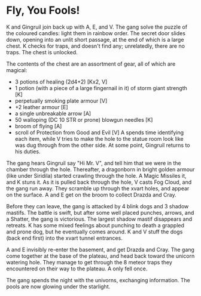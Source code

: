 # Fly, You Fools!

K and Gingruil join back up with A, E, and V.
The gang solve the puzzle of the coloured candles: light them in rainbow order.
The secret door slides down, opening into an unlit short passage, at the end of which is a large chest.
K checks for traps, and doesn't find any; unrelatedly, there are no traps.
The chest is unlocked.

The contents of the chest are an assortment of gear, all of which are magical:
- 3 potions of healing (2d4+2) [Kx2, V]
- 1 potion (with a piece of a large fingernail in it) of storm giant strength [K]
- perpetually smoking plate armour [V]
- +2 leather armour [E]
- a single unbreakable arrow [A]
- 50 walloping (DC 10 STR or prone) blowgun needles [K]
- broom of flying [A]
- scroll of Protection from Good and Evil [V]
A spends time identifying each item, while V tries to make the hole to the statue room 
look like was dug through from the other side.
At some point, Gingruil returns to his duties.

The gang hears Gingruil say "Hi Mr. V", and tell him that we were in the chamber through the hole.
Thereafter, a dragonborn in bright golden armour (like under Siridila)
started crawling through the hole.
A Magic Missiles it, and K stuns it.
As it is pulled back through the hole,
V casts Fog Cloud, and the gang run away.
They scramble up through the xvart holes, and appear on the surface.
A and E get on the broom to collect Drazda and Cray.

Before they can leave, the gang is attacked by 4 blink dogs and 3 shadow mastifs.
The battle is swift, but after some well placed punches, arrows, and a Shatter,
the gang is victorious.
The largest shadow mastif disappears and retreats.
K has some mixed feelings about punching to death a grappled and prone dog,
but he eventually comes around.
K and V stuff the dogs (back end first) into the xvart tunnel entrances.

A and E invisibly re-enter the basement, and get Drazda and Cray.
The gang come together at the base of the plateau,
and head back toward the unicorn watering hole.
They manage to get through the 8 meteor traps they encountered on their way to the plateau.
A only fell once.

The gang spends the night with the univorns, exchanging information.
The pools are now glowing under the starlight.
